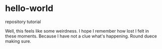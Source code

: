 # hello-world
repository tutorial

Well, this feels like some weirdness. I hope I remember how lost I felt in these moments. Because I have not a clue what's happening.
Round duece making sure.

